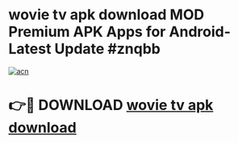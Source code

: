 # wovie tv apk download MOD Premium APK Apps for Android- Latest Update #znqbb

[![acn](https://github.com/user-attachments/assets/0f9c940e-d8b0-45ae-aac7-cd30a18b3e1c)](https://apps.libra.edu.pl/?title=wovie_tv_apk_download&ref=2F)

# 👉🔴 DOWNLOAD [wovie tv apk download](https://apps.libra.edu.pl/?title=wovie_tv_apk_download&ref=2F)
